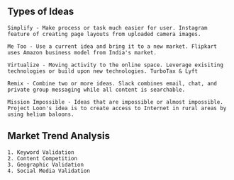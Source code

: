 ## Types of Ideas

    Simplify - Make process or task much easier for user. Instagram feature of creating page layouts from uploaded camera images.

    Me Too - Use a current idea and bring it to a new market. Flipkart uses Amazon business model from India's market.

    Virtualize - Moving activity to the online space. Leverage exisiting technologies or build upon new technologies. TurboTax & Lyft

    Remix - Combine two or more ideas. Slack combines email, chat, and private group messaging while all content is searchable.
    
    Mission Impossible - Ideas that are impossible or almost impossible. Project Loon's idea is to create access to Internet in rural areas by using helium baloons.

## Market Trend Analysis

    1. Keyword Validation
    2. Content Competition
    3. Geographic Validation
    4. Social Media Validation

